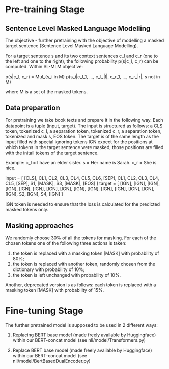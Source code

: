 
#  Pre-training Stage

## Sentence Level Masked Language Modelling

The objective - further pretraining with the objective of modelling a masked target sentence (Sentence Level Masked Language Modelling).

For a target sentence s and its two context sentences c_l and c_r (one to the left and one to the right), the following probability p(s|c_l, c_r) can be computed. Within SL-MLM objective:

p(s|c_l, c_r) = Mul_{s_i in M} p(s_i|c_l_1, ..., c_l_|l|, c_r_1, ..., c_r_|r|, s not in M)

where M is a set of the masked tokens.

## Data preparation

For pretraining we take book texts and prepare it in the following way.
Each datapoint is a tuple (input, target). The input is structured as follows: a CLS token, tokenized c_l, a separation token, tokenized c_r, a separation token, tokenized and mask s, EOS token. The target is of the same length as the input filled with special ignoring tokens IGN expect for the positions at which tokens in the target sentence were masked, those positions are filled with the initail tokens of the target sentence.

Example:
c_l = I have an elder sister.
s = Her name is Sarah.
c_r = She is nice.

input = [ [CLS], CL1, CL2, CL3, CL4, CL5, CL6, [SEP], CL1, CL2, CL3, CL4, CL5, [SEP], S1, [MASK], S3, [MASK], [EOS] ]
target = [ [IGN], [IGN], [IGN], [IGN], [IGN], [IGN], [IGN], [IGN], [IGN], [IGN], [IGN], [IGN], [IGN], [IGN], [IGN], S2, [IGN], S4, [IGN] ]

IGN token is needed to ensure that the loss is calculated for the predicted masked tokens only.

## Masking approaches
 We randomly choose 30% of all the tokens for masking. For each of the chosen tokens one of the following three actions is taken: 
 1) the token is replaced with a masking token [MASK] with probability of 80%;
 2) the token is replaced with another token, randomly chosen from the dictionary with probability of 10%; 
 3) the token is left unchanged with probability of 10%.

Another, deprecated version is as follows: each token is replaced with a masking token [MASK] with probability of 15%.
# Fine-tuning Stage
The further pretrained model is supposed to be used in 2 different ways:
1. Replacing BERT base model (made freely available by Huggingface) within our BERT-concat model (see nli/model/Transformers.py)

2. Replace BERT base model (made freely available by Huggingface) within our BERT-concat model (see nli/model/BertBasedDualEncoder.py)


